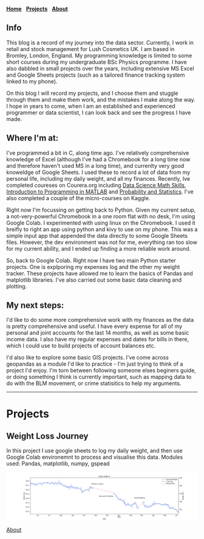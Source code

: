 [__Home__](callumpb/README.md)&nbsp;&nbsp;&nbsp;[__Projects__](callumpb/projects.md)&nbsp;&nbsp;&nbsp;[__About__](callumpb/about.md)


## Info
This blog is a record of my journey into the data sector. 
Currently, I work in retail and stock management for Lush Cosmetics UK.
I am based in Bromley, London, England.
My programming knowledge is limited to some short courses during my undergraduate BSc Physics programme. I have also dabbled in small projects over the years, including extensive MS Excel and Google Sheets projects (such as a tailored finance tracking system linked to my phone). 

On this blog I will record my projects, and I choose them and stuggle through them and make them work, and the mistakes I make along the way. I hope in years to come, when I am an established and experienced programmer or data scientist, I can look back and see the progress I have made.


## Where I'm at:
I've programmed a bit in C, along time ago. I've relatively comprehensive knowledge of Excel (although I've had a Chromebook for a long time now and therefore haven't used MS in a long time), and currenlty very good knoweldge of Google Sheets. I used these to record a lot of data from my personal life, including my daily weight, and all my finances.
Recently, Ive completed coureses on Courera.org including [Data Science Math Skills](https://www.coursera.org/learn/datasciencemathskills/home/welcome), [Introduction to Programming in MATLAB](https://www.coursera.org/learn/matlab/home/welcome) and [Probability and Statistics](https://www.coursera.org/learn/probability-statistics/home/welcome). I've also completed a couple of the micro-courses on Kaggle.

Right now I'm focussing on getting back to Python. Given my current setup, a not-very-powerful Chromebook in a one room flat with no desk, I'm using Google Colab. I experimented with using linux on the Chromebook. I used it breifly to right an app using python and kivy to use on my phone. This was a simple input app that appended the data directly to some Google Sheets files. However, the dev environment was not for me, everything ran too slow for my current ability, and I ended up finding a more reliable work around. 

So, back to Google Colab.
Right now I have two main Python starter projects. One is explporing my expenses log and the other my weight tracker. 
These projects have allowed me to learn the basics of Pandas and matplotlib libraries. I've also carried out some basic data cleaning and plotting.



## My next steps:
I'd like to do some more comprehensive work with my finances as the data is pretty comprehensive and useful. I have every expense for all of my personal and joint accounts for the last 14 months, as well as some basic income data. I also have my regular expenses and dates for bills in there, which I could use to build projects of account balances etc. 

I'd also like to explore some basic GIS projects. I've come across geopandas as a module I'd like to practice - I'm just trying to think of a project I'd enjoy. I'm torn between following someone elses beginers guide, or doing something I think is currently important, such as mapping data to do with the BLM movement, or crime statisitics to help my arguments. 

___

# Projects

## Weight Loss Journey

In this project I use google sheets to log my daily weight, and then use Google Colab environemnt to process and visualise this data. Modules used: Pandas, matplotlib, numpy, gspead

![](/images/Weight%20loss%20so%20far.png)


[About](callumpb/about.md)
